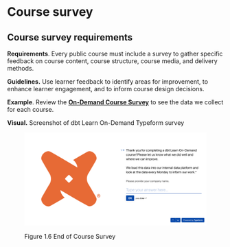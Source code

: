 # Course survey

## Course survey requirements

**Requirements**. Every public course must include a survey to gather specific feedback on course content, course structure, course media, and delivery methods.

**Guidelines.** Use learner feedback to identify areas for improvement, to enhance learner engagement, and to inform course design decisions.

**Example**. Review the [**On-Demand Course Survey**](https://dbtlearn.typeform.com/to/Xq27dSf4?typeform-source=towksj49ul2.typeform.com) to see the data we collect for each course.

**Visual.** Screenshot of dbt Learn On-Demand Typeform survey

<figure><img src="../.gitbook/assets/fieldbook-course-survey-2024-07.png" alt=""><figcaption><p>Figure 1.6 End of Course Survey</p></figcaption></figure>
